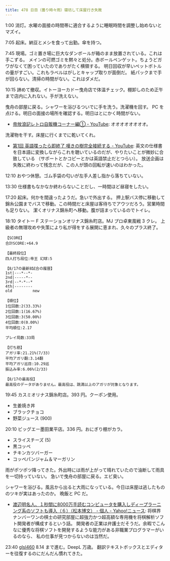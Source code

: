 ```yaml
---
title: 478 日目（曇り時々雨）寝坊して床屋行き失敗
---
```


1:00 消灯。水曜の面接の時間帯に適合するように睡眠時間を調整し始めないとマズイ。

7:05 起床。納豆とメシを食って出勤。傘を持つ。

7:45 現場。ゴミ置き場に巨大なダンボールが箱のまま放置されている。これは手こずる。
メインの可燃ゴミを黙々と処分。赤ボールペンゲット。ちょうどガワがなくて困っていたのでありがたく横領する。
明日回収が早いペットボトルの量がすごい。これもラベルはがしとキャップ取りが面倒だ。
紙パックまで手が回らない。清掃の時間がない。これはダメだ。

10:15 諦めて撤収。イトーヨーカドー曳舟店で体温チェック。棚卸しのため正午まで店内に入れない。手が洗えない。

曳舟の部屋に戻る。シャワーを浴びるついでに手を洗う。洗濯機を回す。
PC を点ける。明日の面接の場所を確認する。明日はとにかく時間がない。

* [帝放浪記レトロ自販機コーナー編① - YouTube](https://www.youtube.com/watch?v=lNSTBesr5zU):
  オオオオオオオオ。

洗濯物を干す。床屋に行くまでに乾いてくれ。

* [第1回 英語喋ったら即終了 嘆きの樹完全接続する - YouTube](https://www.youtube.com/watch?v=3r3jrms0rDw):
  英文の仕様書を日本語に変換しながらこれを聴いているのだが、やりたいことが微妙に合致している
  （サポートとかコピーとかは英語禁止だとつらい）。
  放送企画は失敗に終わって残念だが、この人が頭の回転が速いのはわかった。

12:10 おやつ休憩。ゴム手袋の匂いが左手人差し指から落ちていない。

13:30 仕様書もなかなか終わらないことだし、一時間ほど昼寝をしたい。

17:20 起床。何かを間違ったようだ。急いで外出する。
押上駅バス停に移動して錦糸公園までバスで移動。この時間だと床屋は客待ちでアウツだろう。営業時間も足りない。
潔くオリナス錦糸町へ移動。腹が詰まっているのでトイレ。

18:10 タイトー F ステーションオリナス錦糸町店。MJ プロ卓東風戦 3 クレ。
上級者の無理攻めや失策により私が得をする展開に恵まれ、久々のプラス終了。

```text
【SCORE】
合計SCORE:+64.9

【最終段位】
四人打ち段位:帝王 幻球:5

【8/17の最新8試合の履歴】
1st|---*--*-
2nd|-----*--
3rd|--*-*--*
4th|--------
old         new

【順位】
1位回数:2(33.33%)
2位回数:1(16.67%)
3位回数:3(50.00%)
4位回数:0(0.00%)
平均順位:2.17

プレイ局数:33局

【打ち筋】
アガリ率:21.21%(7/33)
平均アガリ翻:3.14翻
平均アガリ巡目:10.29巡
振込み率:6.06%(2/33)

【8/17の最高役】
最高役のデータがありません。最高役は、跳満以上のアガリが対象となります。
```

19:45 カスミオリナス錦糸町店。393 円。クーポン使用。

* 生姜焼き丼
* ブラックチョコ
* 野菜ジュース (900)

20:10 ビッグエー墨田業平店。336 円。おにぎり棚がカラ。

* スライスチーズ (5)
* 黒コッペ
* チキンカツバーガー
* コッペパンジャム＆マーガリン

雨がポツポツ降ってきた。外出時には雨が上がって晴れていたので油断して雨具を一切持っていない。
急いで曳舟の部屋に戻る。エビ臭い。

シャワーを浴びる。風呂から出ると大雨になっている。今日は床屋は逃したもののツキが実はあったのか。
晩飯と PC だ。

* [渡辺明名人、１秒間に8000万手読むコンピュータを購入しディープラーニング系のソフトも導入（６）（松本博文） - 個人 - Yahoo!ニュース](https://news.yahoo.co.jp/byline/matsumotohirofumi/20210816-00253576):
  将棋界ナンバーワンの棋士の研究部屋に超強力かつ超高額な専用機を将棋解析ソフト開発者が構成するという話。
  開発者の正業は弁護士だそうだ。余暇でこんなに優秀な将棋ソフトを開発するような能力がある非職業プログラマーがいるのなら、
  私の仕事が見つからないのは当然だ。

23:40 [glsl460] 8.14 まで進む。DeepL 万歳。
翻訳テキストボックスとエディターを往復するのにだんだん慣れてきた。

[glsl460]: https://www.khronos.org/registry/OpenGL/specs/gl/GLSLangSpec.4.60.html
